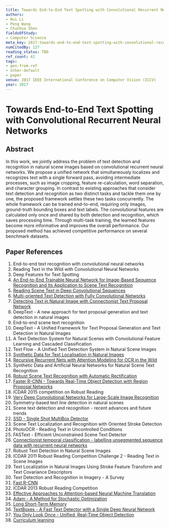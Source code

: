 ```yaml
---
title: Towards End-to-End Text Spotting with Convolutional Recurrent Neural Networks
authors:
- Hui Li
- Peng Wang
- Chunhua Shen
fieldsOfStudy:
- Computer Science
meta_key: 2017-towards-end-to-end-text-spotting-with-convolutional-recurrent-neural-networks
numCitedBy: 127
reading_status: TBD
ref_count: 41
tags:
- gen-from-ref
- other-default
- paper
venue: 2017 IEEE International Conference on Computer Vision (ICCV)
year: 2017
---
```


# Towards End-to-End Text Spotting with Convolutional Recurrent Neural Networks

## Abstract

In this work, we jointly address the problem of text detection and recognition in natural scene images based on convolutional recurrent neural networks. We propose a unified network that simultaneously localizes and recognizes text with a single forward pass, avoiding intermediate processes, such as image cropping, feature re-calculation, word separation, and character grouping. In contrast to existing approaches that consider text detection and recognition as two distinct tasks and tackle them one by one, the proposed framework settles these two tasks concurrently. The whole framework can be trained end-to-end, requiring only images, ground-truth bounding boxes and text labels. The convolutional features are calculated only once and shared by both detection and recognition, which saves processing time. Through multi-task training, the learned features become more informative and improves the overall performance. Our proposed method has achieved competitive performance on several benchmark datasets.

## Paper References

1. End-to-end text recognition with convolutional neural networks
2. Reading Text in the Wild with Convolutional Neural Networks
3. Deep Features for Text Spotting
4. [An End-to-End Trainable Neural Network for Image-Based Sequence Recognition and Its Application to Scene Text Recognition](2017-an-end-to-end-trainable-neural-network-for-image-based-sequence-recognition-and-its-application-to-scene-text-recognition)
5. [Reading Scene Text in Deep Convolutional Sequences](2016-reading-scene-text-in-deep-convolutional-sequences)
6. [Multi-oriented Text Detection with Fully Convolutional Networks](2016-multi-oriented-text-detection-with-fully-convolutional-networks)
7. [Detecting Text in Natural Image with Connectionist Text Proposal Network](2016-detecting-text-in-natural-image-with-connectionist-text-proposal-network)
8. DeepText - A new approach for text proposal generation and text detection in natural images
9. End-to-end scene text recognition
10. DeepText - A Unified Framework for Text Proposal Generation and Text Detection in Natural Images
11. A Text Detection System for Natural Scenes with Convolutional Feature Learning and Cascaded Classification
12. Text Flow - A Unified Text Detection System in Natural Scene Images
13. [Synthetic Data for Text Localisation in Natural Images](2016-synthetic-data-for-text-localisation-in-natural-images)
14. [Recursive Recurrent Nets with Attention Modeling for OCR in the Wild](2016-recursive-recurrent-nets-with-attention-modeling-for-ocr-in-the-wild)
15. Synthetic Data and Artificial Neural Networks for Natural Scene Text Recognition
16. [Robust Scene Text Recognition with Automatic Rectification](2016-robust-scene-text-recognition-with-automatic-rectification)
17. [Faster R-CNN - Towards Real-Time Object Detection with Region Proposal Networks](2015-faster-r-cnn-towards-real-time-object-detection-with-region-proposal-networks)
18. ICDAR 2015 competition on Robust Reading
19. [Very Deep Convolutional Networks for Large-Scale Image Recognition](2014-vggnet.md)
20. Symmetry-based text line detection in natural scenes
21. Scene text detection and recognition - recent advances and future trends
22. [SSD - Single Shot MultiBox Detector](2016-ssd-net.md)
23. Scene Text Localization and Recognition with Oriented Stroke Detection
24. PhotoOCR - Reading Text in Uncontrolled Conditions
25. FASText - Efficient Unconstrained Scene Text Detector
26. [Connectionist temporal classification - labelling unsegmented sequence data with recurrent neural networks](2006-connectionist-temporal-classification-labelling-unsegmented-sequence-data-with-recurrent-neural-networks)
27. Robust Text Detection in Natural Scene Images
28. ICDAR 2011 Robust Reading Competition Challenge 2 - Reading Text in Scene Images
29. Text Localization in Natural Images Using Stroke Feature Transform and Text Covariance Descriptors
30. Text Detection and Recognition in Imagery - A Survey
31. [Fast R-CNN](2015-fast-r-cnn)
32. ICDAR 2013 Robust Reading Competition
33. [Effective Approaches to Attention-based Neural Machine Translation](2015-effective-approaches-to-attention-based-neural-machine-translation)
34. [Adam - A Method for Stochastic Optimization](2015-adam-a-method-for-stochastic-optimization)
35. [Long Short-Term Memory](1997-long-short-term-memory)
36. [TextBoxes - A Fast Text Detector with a Single Deep Neural Network](2017-textboxes-a-fast-text-detector-with-a-single-deep-neural-network)
37. [You Only Look Once - Unified, Real-Time Object Detection](2016-you-only-look-once-unified-real-time-object-detection)
38. [Curriculum learning](2009-curriculum-learning)

